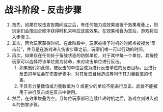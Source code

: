 # 战斗阶段 - 反击步骤

1. 首先，如果在攻击宣告期间或之后，有任何能力或效果被置于效果堆叠上，则玩家们会按回合顺序获得时机来响应这些效果。在效果堆叠为空后，游戏将进入步骤 2。
2. 其次，回合玩家获得时机。在此阶段中，玩家被授予时机的时间点被视为“反击前”，并且是在游戏进入伤害步骤之前，玩家们唯一可以行动的时间。
3. 再次，如果存在任何处于备战状态的防御单位，对于其中每一个单位，其操控玩家可以选择将该单位置为待命，来对攻击单位进行反击。
   1. 如果他们如此做，被反击的单位会成为进行反击单位的反击目标，且进行反击的单位会在伤害步骤中，对其反击目标造成等同于其力量数值的伤害。
   2. 不具有力量数值或力量数值为 0 或更少的单位不能进行反击。武器不能被用于进行反击或在反击中使用。
4. 然后，在效果堆叠为空，且每位玩家都已连续传递时机之后，游戏立刻进入战斗的伤害步骤。
